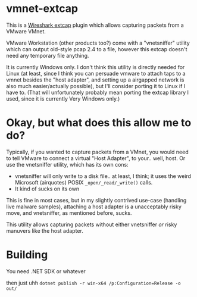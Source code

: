 # vmnet-extcap

This is a [Wireshark extcap](https://www.wireshark.org/docs/man-pages/extcap.html) plugin which allows capturing packets from a VMware VMnet. 

VMware Workstation (other products too?) come with a "vnetsniffer" utility which can output old-style pcap 2.4 to a file, however this extcap doesn't need any temporary file anything.

It is currently Windows only. I don't think this utility is directly needed for Linux (at least, since I think you can persuade vmware to attach taps to a vmnet besides the "host adapter", and setting up a airgapped network is also much easier/actually possible), but
I'll consider porting it to Linux if I have to. (That will unfortunately probably mean porting the extcap library I used, since it is currently Very Windows only.)

# Okay, but what does this allow me to do?

Typically, if you wanted to capture packets from a VMnet, you would need to tell VMware to connect a virtual "Host Adapter",
to your.. well, host. Or use the vnetsniffer utility, which has its own cons:
- vnetsniffer will only write to a disk file.. at least, I think; it uses the weird Microsoft (airquotes) POSIX `_open/_read/_write()` calls.
- It kind of sucks on its own

This is fine in most cases, but in my slightly contrived use-case (handling live malware samples), attaching a host adapter is a unacceptably risky move, and vnetsniffer, as mentioned before, sucks.

This utility allows capturing packets without either vnetsniffer *or* risky manuvers like the host adapter.

# Building

You need .NET SDK or whatever

then just uhh `dotnet publish -r win-x64 /p:Configuration=Release -o out/`